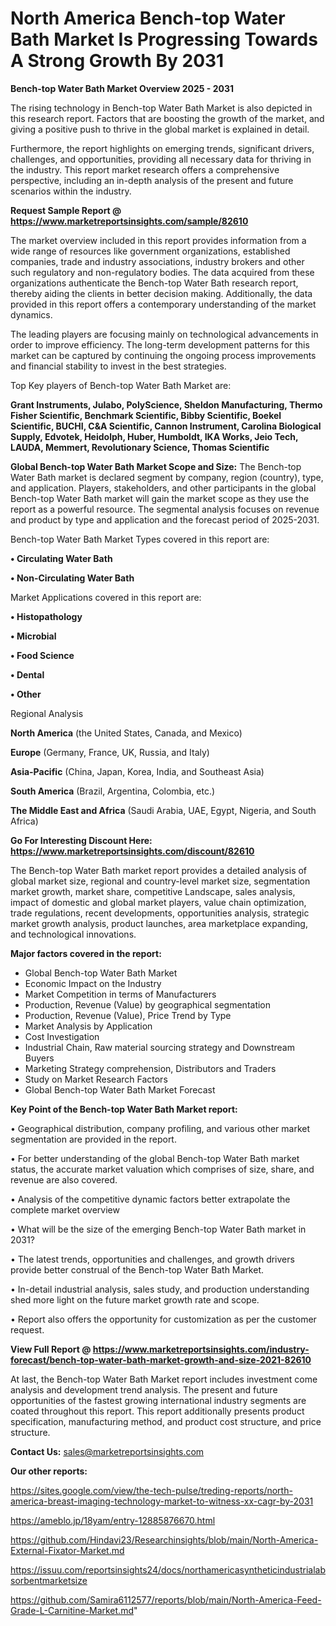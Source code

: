 # North America Bench-top Water Bath Market Is Progressing Towards A Strong Growth By 2031

<Strong> Bench-top Water Bath Market Overview 2025 - 2031</strong>

The rising technology in Bench-top Water Bath Market is also depicted in this research report. Factors that are boosting the growth of the market, and giving a positive push to thrive in the global market is explained in detail.

Furthermore, the report highlights on emerging trends, significant drivers, challenges, and opportunities, providing all necessary data for thriving in the industry. This report market research offers a comprehensive perspective, including an in-depth analysis of the present and future scenarios within the industry.

<strong>Request Sample Report @ <a href=https://www.marketreportsinsights.com/sample/82610>https://www.marketreportsinsights.com/sample/82610</a></strong>

The market overview included in this report provides information from a wide range of resources like government organizations, established companies, trade and industry associations, industry brokers and other such regulatory and non-regulatory bodies. The data acquired from these organizations authenticate the Bench-top Water Bath research report, thereby aiding the clients in better decision making. Additionally, the data provided in this report offers a contemporary understanding of the market dynamics.

The leading players are focusing mainly on technological advancements in order to improve efficiency. The long-term development patterns for this market can be captured by continuing the ongoing process improvements and financial stability to invest in the best strategies.

Top Key players of Bench-top Water Bath Market are:

<strong>Grant Instruments, Julabo, PolyScience, Sheldon Manufacturing, Thermo Fisher Scientific, Benchmark Scientific, Bibby Scientific, Boekel Scientific, BUCHI, C&A Scientific, Cannon Instrument, Carolina Biological Supply, Edvotek, Heidolph, Huber, Humboldt, IKA Works, Jeio Tech, LAUDA, Memmert, Revolutionary Science, Thomas Scientific</strong>

<strong><b>Global Bench-top Water Bath Market Scope and Size:</b></strong>
The Bench-top Water Bath market is declared segment by company, region (country), type, and application. Players, stakeholders, and other participants in the global Bench-top Water Bath market will gain the market scope as they use the report as a powerful resource. The segmental analysis focuses on revenue and product by type and application and the forecast period of 2025-2031.

Bench-top Water Bath Market Types covered in this report are:

<strong>• Circulating Water Bath

• Non-Circulating Water Bath</strong>

Market Applications covered in this report are:

<strong>• Histopathology

• Microbial

• Food Science

• Dental

• Other</strong> 

Regional Analysis

<strong>North America</strong> (the United States, Canada, and Mexico)

<strong>Europe</strong> (Germany, France, UK, Russia, and Italy)

<strong>Asia-Pacific</strong> (China, Japan, Korea, India, and Southeast Asia)

<strong>South America</strong> (Brazil, Argentina, Colombia, etc.)

<strong>The Middle East and Africa</strong> (Saudi Arabia, UAE, Egypt, Nigeria, and South Africa)

<strong>Go For Interesting Discount Here: <a href=https://www.marketreportsinsights.com/discount/82610>https://www.marketreportsinsights.com/discount/82610</a></strong>

The Bench-top Water Bath market report provides a detailed analysis of global market size, regional and country-level market size, segmentation market growth, market share, competitive Landscape, sales analysis, impact of domestic and global market players, value chain optimization, trade regulations, recent developments, opportunities analysis, strategic market growth analysis, product launches, area marketplace expanding, and technological innovations.

<strong><b>Major factors covered in the report:</b></strong>
<ul>
  <li>Global Bench-top Water Bath Market </li>
  <li>Economic Impact on the Industry</li>
  <li>Market Competition in terms of Manufacturers</li>
  <li>Production, Revenue (Value) by geographical segmentation</li>
  <li>Production, Revenue (Value), Price Trend by Type</li>
  <li>Market Analysis by Application</li>
  <li>Cost Investigation</li>
  <li>Industrial Chain, Raw material sourcing strategy and Downstream Buyers</li>
  <li>Marketing Strategy comprehension, Distributors and Traders</li>
  <li>Study on Market Research Factors</li>
  <li>Global Bench-top Water Bath Market Forecast</li>
</ul>

<strong><b>Key Point of the Bench-top Water Bath Market report:</b></strong>

• Geographical distribution, company profiling, and various other market segmentation are provided in the report.

• For better understanding of the global Bench-top Water Bath market status, the accurate market valuation which comprises of size, share, and revenue are also covered.

• Analysis of the competitive dynamic factors better extrapolate the complete market overview

• What will be the size of the emerging Bench-top Water Bath market in 2031?

• The latest trends, opportunities and challenges, and growth drivers provide better construal of the Bench-top Water Bath Market.

• In-detail industrial analysis, sales study, and production understanding shed more light on the future market growth rate and scope.

• Report also offers the opportunity for customization as per the customer request.

<strong><b>View Full Report @ <a href=https://www.marketreportsinsights.com/industry-forecast/bench-top-water-bath-market-growth-and-size-2021-82610>https://www.marketreportsinsights.com/industry-forecast/bench-top-water-bath-market-growth-and-size-2021-82610</a></b></strong>


At last, the Bench-top Water Bath Market report includes investment come analysis and development trend analysis. The present and future opportunities of the fastest growing international industry segments are coated throughout this report. This report additionally presents product specification, manufacturing method, and product cost structure, and price structure.

<strong>Contact Us:</strong>
sales@marketreportsinsights.com

<strong>Our other reports:</strong>

<a href=https://sites.google.com/view/the-tech-pulse/treding-reports/north-america-breast-imaging-technology-market-to-witness-xx-cagr-by-2031>https://sites.google.com/view/the-tech-pulse/treding-reports/north-america-breast-imaging-technology-market-to-witness-xx-cagr-by-2031</a>

<a href=https://ameblo.jp/18yam/entry-12885876670.html>https://ameblo.jp/18yam/entry-12885876670.html</a>

<a href=https://github.com/Hindavi23/Researchinsights/blob/main/North-America-External-Fixator-Market.md>https://github.com/Hindavi23/Researchinsights/blob/main/North-America-External-Fixator-Market.md</a>

<a href=https://issuu.com/reportsinsights24/docs/northamericasyntheticindustrialabsorbentmarketsize>https://issuu.com/reportsinsights24/docs/northamericasyntheticindustrialabsorbentmarketsize</a>

<a href=https://github.com/Samira6112577/reports/blob/main/North-America-Feed-Grade-L-Carnitine-Market.md>https://github.com/Samira6112577/reports/blob/main/North-America-Feed-Grade-L-Carnitine-Market.md</a>"
